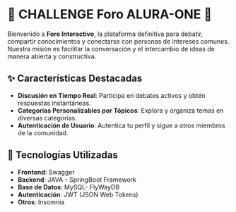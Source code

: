 # 🌟 CHALLENGE Foro ALURA-ONE 🌟

Bienvenido a **Foro Interactivo**, la plataforma definitiva para debatir, compartir conocimientos y conectarse con personas de intereses comunes. Nuestra misión es facilitar la conversación y el intercambio de ideas de manera abierta y constructiva.

## ✨ Características Destacadas

- **Discusión en Tiempo Real**: Participa en debates activos y obtén respuestas instantáneas.
- **Categorías Personalizables por Tópicos**: Explora y organiza temas en diversas categorías.
- **Autenticación de Usuario**: Autentica tu perfil y sigue a otros miembros de la comunidad.


## 🚀 Tecnologías Utilizadas

- **Frontend**: Swagger 
- **Backend**: JAVA - SpringBoot Framework
- **Base de Datos**: MySQL- FlyWayDB
- **Autenticación**: JWT (JSON Web Tokens)
- **Otros**: Insomnia


